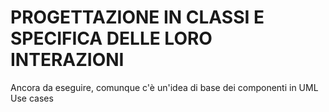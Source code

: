 # PROGETTAZIONE IN CLASSI E SPECIFICA DELLE LORO INTERAZIONI
Ancora da eseguire, comunque c'è un'idea di base dei componenti in UML Use cases